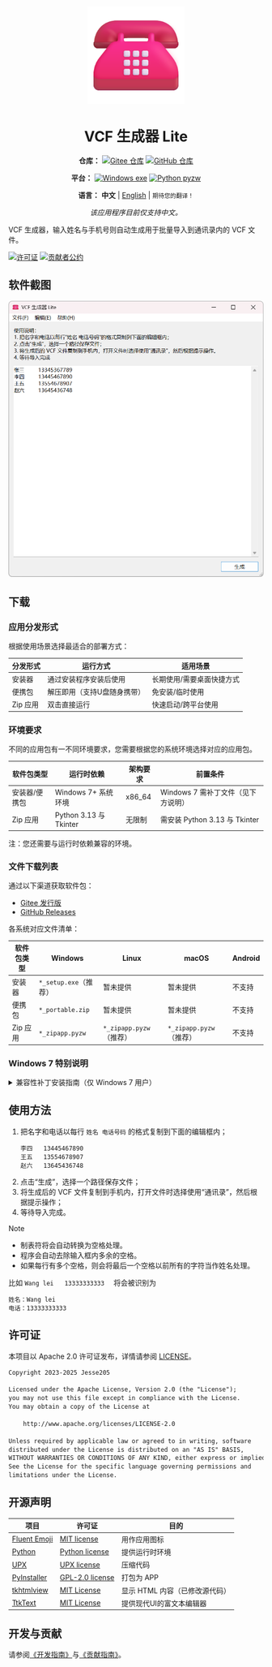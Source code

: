<div align="center">
<img src="./docs/images/icon.png" width="192" alt="App icon" />

# VCF 生成器 Lite

**仓库：**
[![Gitee 仓库](https://img.shields.io/badge/Gitee-仓库-C71D23?logo=gitee)][RepositoryOnGitee]
[![GitHub 仓库](https://img.shields.io/badge/GitHub-仓库-0969da?logo=github)][RepositoryOnGithub]

**平台：**
[![Windows exe](https://img.shields.io/badge/Windows-exe-0078D4?logo=windows)][ReleaseOnGitee]
[![Python pyzw](https://img.shields.io/badge/Python-pyzw-3776AB?logo=python&logoColor=f5f5f5)][ReleaseOnGitee]

**语言：**
**中文** |
[English](./README.md) |
<small>期待您的翻译！</small>

_该应用程序目前仅支持中文。_

</div>

VCF 生成器，输入姓名与手机号则自动生成用于批量导入到通讯录内的 VCF 文件。

[![许可证](https://img.shields.io/github/license/HelloTool/VCFGeneratorLiteForTkinter?label=%E8%AE%B8%E5%8F%AF%E8%AF%81)](./LICENSE)
[![贡献者公约](https://img.shields.io/badge/贡献者公约-2.1-4baaaa.svg)](./CODE_OF_CONDUCT.zh.md)

## 软件截图

<img src="./docs/images/screenshots/Snipaste_2025-02-08_10-30-21.png" width="600" alt="Snipaste_2025-02-08_10-30-21.png" />

## 下载

### 应用分发形式

根据使用场景选择最适合的部署方式：

| 分发形式 | 运行方式                    | 适用场景                  |
| -------- | --------------------------- | ------------------------- |
| 安装器   | 通过安装程序安装后使用      | 长期使用/需要桌面快捷方式 |
| 便携包   | 解压即用（支持U盘随身携带） | 免安装/临时使用           |
| Zip 应用 | 双击直接运行                | 快速启动/跨平台使用       |

<!-- | Chocolatey         | 命令行一键部署              | 自动化安装/集中管理/快速版本更新 |
| Android 应用软件包 | 安装后使用                  | 移动设备使用/临时处理需求        |
| 网站               | 进入网站即可运行            | 临时使用/跨平台使用              | -->

### 环境要求

不同的应用包有一不同环境要求，您需要根据您的系统环境选择对应的应用包。

| 软件包类型    | 运行时依赖             | 架构要求 | 前置条件                           |
| ------------- | ---------------------- | -------- | ---------------------------------- |
| 安装器/便携包 | Windows 7+ 系统环境    | x86_64   | Windows 7 需补丁文件（见下方说明） |
| Zip 应用      | Python 3.13 与 Tkinter | 无限制   | 需安装 Python 3.13 与 Tkinter      |

<!-- | Chocolatey         | Chocolatey 2.0.0       | x86_64   | 需安装 Chocolatey                            |
| Android 应用软件包 | Android 系统环境       | 未知     | Windows 11 需安装 WSA，Linux 需安装 Waydroid |
| 网站               | 浏览器                 | 无限制   | 需安装浏览器                                 | -->

注：您还需要与运行时依赖兼容的环境。

### 文件下载列表

通过以下渠道获取软件包：

- [Gitee 发行版][ReleaseOnGitee]
- [GitHub Releases][ReleaseOnGithub]

各系统对应文件清单：

| 软件包类型 | Windows               | Linux                   | macOS                   | Android |
| ---------- | --------------------- | ----------------------- | ----------------------- | ------- |
| 安装器     | `*_setup.exe`（推荐） | 暂未提供                | 暂未提供                | 不支持  |
| 便携包     | `*_portable.zip`      | 暂未提供                | 暂未提供                | 不支持  |
| Zip 应用   | `*_zipapp.pyzw`       | `*_zipapp.pyzw`（推荐） | `*_zipapp.pyzw`（推荐） | 不支持  |

<!-- | Chocolatey         | 暂未提供                  | 不支持                            | 不支持                            | 不支持           |
| Android 应用软件包 | 暂未提供                  | 暂未提供                          | 不支持                            | 暂未提供（推荐） |
| 网站               | 暂未提供                  | 暂未提供                          | 不支持                            | 暂未提供         | -->

### Windows 7 特别说明

<details>
<summary>兼容性补丁安装指南（仅 Windows 7 用户）</summary>

1. **获取 Python 嵌入包**：从 [PythonWin7][PythonWin7RepositoryOnGithub] 仓库下载：
    - `python-3.13.2-embed-amd64.zip`
2. **提取 DLL 文件**：解压下载的 ZIP 包，从中获取以下文件：
    - `python313.dll`  
    - `api-ms-win-core-path-l1-1-0.dll`
3. **应用补丁**：
    1. 完成软件安装
    2. 打开安装目录下的 `_internal` 文件夹
    3. 将下载的两个 DLL 文件覆盖到该目录

</details>

## 使用方法

1. 把名字和电话以每行 `姓名 电话号码` 的格式复制到下面的编辑框内；
   ```text
   李四	13445467890
   王五	13554678907
   赵六	13645436748
   ```
2. 点击“生成”，选择一个路径保存文件；
3. 将生成后的 VCF 文件复制到手机内，打开文件时选择使用“通讯录”，然后根据提示操作；
4. 等待导入完成。

> [!NOTE]
>
> - 制表符将会自动转换为空格处理。
> - 程序会自动去除输入框内多余的空格。
> - 如果每行有多个空格，则会将最后一个空格以前所有的字符当作姓名处理。
>
> 比如 ` Wang lei   13333333333   ` 将会被识别为
>
> ```text
> 姓名：Wang lei
> 电话：13333333333
> ```

## 许可证

本项目以 Apache 2.0 许可证发布，详情请参阅 [LICENSE](./LICENSE)。

```txt
Copyright 2023-2025 Jesse205

Licensed under the Apache License, Version 2.0 (the "License");
you may not use this file except in compliance with the License.
You may obtain a copy of the License at

    http://www.apache.org/licenses/LICENSE-2.0

Unless required by applicable law or agreed to in writing, software
distributed under the License is distributed on an "AS IS" BASIS,
WITHOUT WARRANTIES OR CONDITIONS OF ANY KIND, either express or implied.
See the License for the specific language governing permissions and
limitations under the License.
```

## 开源声明

| 项目                                  | 许可证                                | 目的                           |
| ------------------------------------- | ------------------------------------- | ------------------------------ |
| [Fluent Emoji][FluentEmojiRepository] | [MIT license][FluentEmojiLicense]     | 用作应用图标                   |
| [Python][CPythonRepository]           | [Python license][CPythonLicense]      | 提供运行时环境                 |
| [UPX][UPXRepository]                  | [UPX license][UPXLicense]             | 压缩代码                       |
| [PyInstaller][PyInstallerRepository]  | [GPL-2.0 license][PyInstallerLicense] | 打包为 APP                     |
| [tkhtmlview][TkhtmlviewRepository]    | [MIT License][TkhtmlviewLicense]      | 显示 HTML 内容（已修改源代码） |
| [TtkText][TtkTextRepository]          | [MIT License][TtkTextLicense]         | 提供现代UI的富文本编辑器       |

## 开发与贡献

请参阅[《开发指南》](./docs/dev/README.md)与[《贡献指南》](./CONTRIBUTING.zh.md)。

[RepositoryOnGitee]: https://gitee.com/HelloTool/VCFGeneratorLiteForTkinter/
[RepositoryOnGithub]: https://github.com/HelloTool/VCFGeneratorLiteForTkinter/
[ReleaseOnGitee]: https://gitee.com/HelloTool/VCFGeneratorLiteForTkinter/releases/latest
[ReleaseOnGithub]: https://github.com/HelloTool/VCFGeneratorLiteForTkinter/releases/latest
[PythonWin7RepositoryOnGithub]: https://github.com/adang1345/PythonWin7

[FluentEmojiRepository]: https://github.com/microsoft/fluentui-emoji
[FluentEmojiLicense]: https://github.com/microsoft/fluentui-emoji/blob/main/LICENSE
[PythonHomepage]: https://www.python.org/
[CPythonRepository]: https://github.com/python/cpython
[CPythonLicense]: https://docs.python.org/3/license.html
[UPXRepository]: https://github.com/upx/upx
[UPXLicense]: https://github.com/upx/upx/blob/devel/LICENSE
[PyInstallerRepository]: https://github.com/pyinstaller/pyinstaller
[PyInstallerLicense]: https://pyinstaller.org/en/stable/license.html
[TkhtmlviewRepository]: https://github.com/bauripalash/tkhtmlview
[TkhtmlviewLicense]: https://github.com/bauripalash/tkhtmlview/blob/main/LICENSE
[TtkTextRepository]: https://github.com/Jesse205/TtkText
[TtkTextLicense]: https://github.com/Jesse205/TtkText/blob/main/LICENSE
